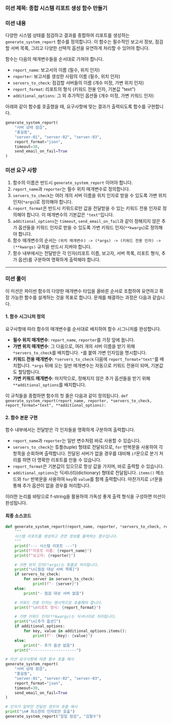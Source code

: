 ### **미션 제목**: 종합 시스템 리포트 생성 함수 만들기

### **미션 내용**

다양한 시스템 상태를 점검하고 결과를 종합하여 리포트를 생성하는 `generate_system_report` 함수를 정의합니다. 이 함수는 필수적인 보고서 정보, 점검할 서버 목록, 그리고 다양한 선택적 옵션을 유연하게 처리할 수 있어야 합니다.

함수는 다음의 매개변수들을 순서대로 가져야 합니다.

-   `report_name`: 보고서의 이름 (필수, 위치 인자)
-   `reporter`: 보고서를 생성한 사람의 이름 (필수, 위치 인자)
-   `servers_to_check`: 점검할 서버들의 이름 (개수 미정, 가변 위치 인자)
-   `report_format`: 리포트의 형식 (키워드 전용 인자, 기본값 "text")
-   `additional_options`: 그 외 추가적인 옵션들 (개수 미정, 가변 키워드 인자)

아래와 같이 함수를 호출했을 때, 요구사항에 맞는 결과가 출력되도록 함수를 구현합니다.

```python
generate_system_report(
    "서버 상태 점검",
    "홍길동",
    "server-01", "server-02", "server-03",
    report_format="json",
    timeout=30,
    send_email_on_fail=True
)
```

### **미션 요구 사항**

1.  함수의 이름은 반드시 `generate_system_report` 이어야 합니다.
2.  `report_name`과 `reporter`는 필수 위치 매개변수로 정의합니다.
3.  `servers_to_check`는 여러 개의 서버 이름을 위치 인자로 받을 수 있도록 가변 위치 인자(`*args`)로 정의해야 합니다.
4.  `report_format`은 반드시 키워드로만 값을 전달받을 수 있는 키워드 전용 인자로 정의해야 합니다. 이 매개변수의 기본값은 `"text"`입니다.
5.  `additional_options`는 `timeout`, `send_email_on_fail`과 같이 정해지지 않은 추가 옵션들을 키워드 인자로 받을 수 있도록 가변 키워드 인자(`**kwargs`)로 정의해야 합니다.
6.  함수 매개변수의 순서는 `(위치 매개변수) -> (*args) -> (키워드 전용 인자) -> (**kwargs)` 규칙을 반드시 지켜야 합니다.
7.  함수 내부에서는 전달받은 각 인자(리포트 이름, 보고자, 서버 목록, 리포트 형식, 추가 옵션)를 구분하여 명확하게 출력해야 합니다.

---

### **미션 풀이**

이 미션은 파이썬 함수의 다양한 매개변수 타입을 올바른 순서로 조합하여 유연하고 확장 가능한 함수를 설계하는 것을 목표로 합니다. 문제를 해결하는 과정은 다음과 같습니다.

#### **1. 함수 시그니처 정의**

요구사항에 따라 함수의 매개변수를 순서대로 배치하여 함수 시그니처를 완성합니다.

-   **필수 위치 매개변수**: `report_name`, `reporter`를 가장 앞에 둡니다.
-   **가변 위치 매개변수**: 그 다음으로, 여러 개의 서버 이름을 받기 위해 `*servers_to_check`를 배치합니다. `*`를 붙여 가변 인자임을 명시합니다.
-   **키워드 전용 매개변수**: `*servers_to_check` 다음에 `report_format="text"`를 배치합니다. `*args` 뒤에 오는 일반 매개변수는 자동으로 키워드 전용이 되며, 기본값도 할당합니다.
-   **가변 키워드 매개변수**: 마지막으로, 정해지지 않은 추가 옵션들을 받기 위해 `**additional_options`를 배치합니다.

이 규칙들을 종합하면 함수의 첫 줄은 다음과 같이 정의됩니다.
`def generate_system_report(report_name, reporter, *servers_to_check, report_format="text", **additional_options):`

#### **2. 함수 본문 구현**

함수 내부에서는 전달받은 각 인자들을 명확하게 구분하여 출력합니다.

-   `report_name`과 `reporter`는 일반 변수처럼 바로 사용할 수 있습니다.
-   `servers_to_check`는 튜플(tuple) 형태로 전달되므로, `for` 반복문을 사용하여 각 항목을 순회하며 출력합니다. 전달된 서버가 없을 경우를 대비해 `if`문으로 분기 처리를 하면 더 명확한 리포트를 만들 수 있습니다.
-   `report_format`은 기본값이 있으므로 항상 값을 가지며, 바로 출력할 수 있습니다.
-   `additional_options`는 딕셔너리(dictionary) 형태로 전달됩니다. `items()` 메소드와 `for` 반복문을 사용하여 `key`와 `value`를 함께 출력합니다. 마찬가지로 `if`문을 통해 추가 옵션이 없을 경우를 처리합니다.

이러한 논리를 바탕으로 f-string을 활용하여 가독성 좋게 출력 형식을 구성하면 미션이 완성됩니다.

#### **최종 소스코드**

```python
def generate_system_report(report_name, reporter, *servers_to_check, report_format="text", **additional_options):
    """
    시스템 리포트를 생성하고 관련 정보를 출력하는 함수입니다.
    """
    print("--- 시스템 리포트 ---")
    print(f"리포트 이름: {report_name}")
    print(f"보고자: {reporter}")

    # 가변 위치 인자(*args)는 튜플로 처리됩니다.
    print("\n[점검 대상 서버 목록]")
    if servers_to_check:
        for server in servers_to_check:
            print(f"- {server}")
    else:
        print("- 점검 대상 서버 없음")

    # 키워드 전용 인자는 명시적으로 호출해야 합니다.
    print(f"\n리포트 형식: {report_format}")

    # 가변 키워드 인자(**kwargs)는 딕셔너리로 처리됩니다.
    print("\n[추가 옵션]")
    if additional_options:
        for key, value in additional_options.items():
            print(f"- {key}: {value}")
    else:
        print("- 추가 옵션 없음")
    print("--------------------")

# 미션 요구사항에 따른 함수 호출 예시
generate_system_report(
    "서버 상태 점검",
    "홍길동",
    "server-01", "server-02", "server-03",
    report_format="json",
    timeout=30,
    send_email_on_fail=True
)

# 인자가 일부만 전달된 경우의 호출 예시
print("\n# 최소한의 인자로만 호출")
generate_system_report("일일 점검", "김철수")
```